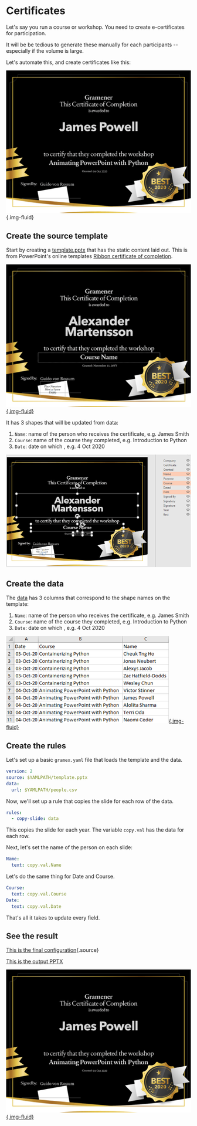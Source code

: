 # Certificates

Let's say you run a course or workshop. You need to create e-certificates for participation.

It will be be tedious to generate these manually for each participants -- especially if the volume is large.

Let's automate this, and create certificates like this:

![Sample certificate](output.png){.img-fluid}

## Create the source template

Start by creating a [template.pptx](template.pptx) that has the static content laid out. This is from PowerPoint's online templates [Ribbon certificate of completion](https://templates.office.com/en-us/ribbon-certificate-of-completion-tm89356863).

[![Slide template](template.png){.img-fluid}](template.pptx)

It has 3 shapes that will be updated from data:

1. `Name`: name of the person who receives the certificate, e.g. James Smith
2. `Course`: name of the course they completed, e.g. Introduction to Python
3. `Date`: date on which , e.g. 4 Oct 2020

![Shape names](shape-names.png)

## Create the data

The [data](people.csv) has 3 columns that correspond to the shape names on the template:

1. `Name`: name of the person who receives the certificate, e.g. James Smith
2. `Course`: name of the course they completed, e.g. Introduction to Python
3. `Date`: date on which , e.g. 4 Oct 2020

[![Data](data.png){.img-fluid}](people.csv)

## Create the rules

Let's set up a basic `gramex.yaml` file that loads the template and the data.

```yaml
version: 2
source: $YAMLPATH/template.pptx
data:
  url: $YAMLPATH/people.csv
```

Now, we'll set up a rule that copies the slide for each row of the data.

```yaml
rules:
  - copy-slide: data
```

This copies the slide for each year. The variable `copy.val` has the data for each row.

Next, let's set the name of the person on each slide:

```yaml
Name:
  text: copy.val.Name
```

Let's do the same thing for Date and Course.

```yaml
Course:
  text: copy.val.Course
Date:
  text: copy.val.Date
```

That's all it takes to update every field.

## See the result

[This is the final configuration](gramex.yaml.source){.source}

[This is the output PPTX](output.pptx)

[![Final Slide](output.png){.img-fluid}](output.pptx)
